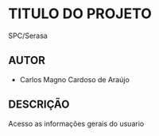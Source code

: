# TITULO DO PROJETO
SPC/Serasa

## AUTOR
- Carlos Magno Cardoso de Araújo

## DESCRIÇÃO
Acesso as informações gerais do usuario



